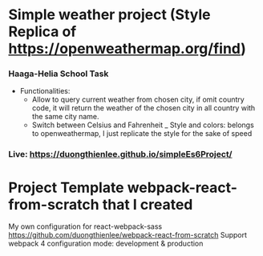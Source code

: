 # Simple weather project (Style Replica of https://openweathermap.org/find)
### Haaga-Helia School Task
- Functionalities:
    * Allow to query current weather from chosen city, if omit country code, it will return the weather of the chosen city in all country with the same city name.
    * Switch between Celsius and Fahrenheit
_ Style and colors: belongs to openweathermap, I just replicate the style for the sake of speed
### Live: https://duongthienlee.github.io/simpleEs6Project/

# Project Template webpack-react-from-scratch that I created
My own configuration for react-webpack-sass
https://github.com/duongthienlee/webpack-react-from-scratch
Support webpack 4 configuration mode: development & production